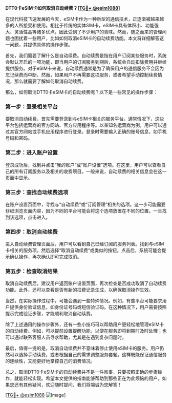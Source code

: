 **DTT0卡eSIM卡如何取消自动续费？[[TG💪+ @esim1088](https://t.me/s/esim1088)]**

在现代科技飞速发展的今天，eSIM卡作为一种新型的通信技术，正逐渐被越来越多的人所接受和使用。相比于传统的实体SIM卡，eSIM卡具有体积小、功能强大、灵活性高等诸多优点，因此受到了不少用户的青睐。然而，随之而来的管理问题也困扰着一些用户，比如如何取消eSIM卡的自动续费功能。本文将详细解答这一问题，并提供具体的操作步骤。

首先，我们需要了解什么是自动续费。自动续费是指在用户订阅某些服务时，系统会默认开启的一项功能，即当用户的订阅服务到期后，系统会自动扣除费用并继续提供服务。对于eSIM卡来说，自动续费通常是为了确保用户的通信服务不会因为忘记续费而中断。然而，如果用户不再需要这项服务，或者希望手动控制续费情况，那么就需要了解如何取消自动续费。

那么，如何取消DTT0卡eSIM卡的自动续费呢？以下是一些常见的操作步骤：

### **第一步：登录相关平台**
要取消自动续费，首先需要登录到与eSIM卡相关的服务平台。通常情况下，这些平台包括运营商的官方网站、官方应用程序等。以某知名运营商为例，用户可以通过其官方网站或手机应用程序进行登录。登录时需要输入正确的账号信息，如手机号码和密码。

### **第二步：进入账户设置**
登录成功后，找到并点击“我的账户”或“账户设置”选项。在这里，用户可以查看自己的所有订阅服务以及相关的收费项目。一般来说，自动续费的相关信息会在这一页面中显示。

### **第三步：查找自动续费选项**
在账户设置页面中，寻找与“自动续费”或“订阅管理”相关的选项。这一步可能需要仔细浏览页面内容，因为不同的平台可能会将这个选项放置在不同的位置。一旦找到该选项，点击进入。

### **第四步：取消自动续费**
进入自动续费管理页面后，用户可以看到自己已经订阅的服务列表。找到与eSIM卡相关的服务项，然后选择“取消自动续费”或类似的按钮。点击后，系统可能会提示确认操作，再次确认即可完成取消。

### **第五步：检查取消结果**
取消自动续费后，建议用户返回账户设置页面，再次检查是否成功取消了自动续费功能。此外，还可以查看是否有新的扣费记录生成，以确保取消操作生效。

当然，在实际操作过程中，可能会遇到一些特殊情况。例如，有些平台可能要求用户提供身份验证信息，如身份证号码或短信验证码。在这种情况下，用户需要按照提示完成验证步骤，才能顺利取消自动续费。

除了上述通用的操作步骤外，还有一些小技巧可以帮助用户更轻松地管理eSIM卡的自动续费。例如，可以提前设置提醒功能，以便在服务即将到期时及时处理；也可以通过联系客服人员寻求帮助，尤其是在遇到复杂问题时。

最后，值得一提的是，取消自动续费并不意味着停止使用eSIM卡的服务。用户仍然可以选择手动续费，或者根据自己的需求调整服务套餐。这样既能保证通信服务的连续性，又能更好地掌控自己的消费情况。

总之，取消DTT0卡eSIM卡的自动续费并不是一件难事，只要按照正确的步骤操作，就能轻松实现。希望本文提供的指南能够帮助到那些正在为此烦恼的用户。如果您还有其他疑问，欢迎随时提问，我们将竭诚为您解答！

[[TG💪+ @esim1088](https://t.me/s/esim1088) ![Image](https://i.postimg.cc/4NQfJmqS/Snipaste-2025-05-13-00-14-12.png)]